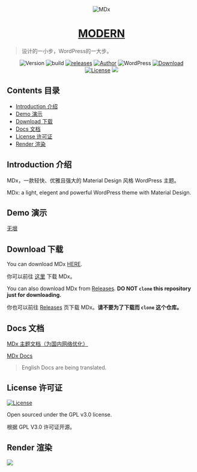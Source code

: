 <p align="center">
<img src="https://img.flyhigher.top/top.jpg" alt="MDx">
</p>

<h1 align="center"><a href="https://mdx.flyhigher.top" target="_blank">MODERN</a></h1>

> 设计的一小步，WordPress的一大步。

<p align="center">
<img alt="Version" src="https://img.shields.io/badge/version-1.8.3-3f51b5.svg?style=flat-square"/>
<img alt="build" src="https://img.shields.io/badge/dynamic/json.svg?label=build&url=https%3A%2F%2Fbuildmdx.flyhigher.top%2Fbuild.json&query=%24.sta&colorB=44cc11&style=flat-square"/>
<a href="https://github.com/yrccondor/mdx/releases"><img alt="releases" src="https://img.shields.io/github/release/yrccondor/mdx.svg?style=flat-square"/></a>
<a href="https://flyhigher.top"><img alt="Author" src="https://img.shields.io/badge/author-Axton-red.svg?style=flat-square"/></a>
<img alt="WordPress" src="https://img.shields.io/badge/WordPress-4.4%2B-blue.svg?style=flat-square"/>
<a href="https://mdx.flyhigher.top"><img alt="Download" src="https://img.shields.io/badge/download-1.15M-brightgreen.svg?style=flat-square"/></a>
<a href="https://github.com/yrccondor/mdx/blob/master/LICENSE"><img alt="License" src="https://img.shields.io/badge/license-GPL%20V3.0-orange.svg?style=flat-square"/></a>
<a href="https://app.fossa.io/projects/git%2Bgithub.com%2Fyrccondor%2Fmdx?ref=badge_shield" alt="FOSSA Status"><img src="https://app.fossa.io/api/projects/git%2Bgithub.com%2Fyrccondor%2Fmdx.svg?type=shield"/></a>
</p>


## Contents 目录

- [Introduction 介绍](#introduction-介绍)
- [Demo 演示](#demo-演示)
- [Download 下载](#download-下载)
- [Docs 文档](#docs-文档)
- [License 许可证](#license-许可证)
- [Render 渲染](#render-渲染)


## Introduction 介绍

MDx，一款轻快、优雅且强大的 Material Design 风格 WordPress 主题。

MDx: a light, elegent and powerful WordPress theme with Material Design.


## Demo 演示

[无垠](https://flyhigher.top)


## Download 下载

You can download MDx [HERE](https://mdx.flyhigher.top).

你可以前往 [这里](https://mdx.flyhigher.top) 下载 MDx。

You can also download MDx from [Releases](https://github.com/yrccondor/mdx/releases). **DO NOT `clone` this repository just for downloading.**

你也可以前往 [Releases](https://github.com/yrccondor/mdx/releases) 页下载 MDx。**请不要为了下载而 `clone` 这个仓库。**


## Docs 文档

[MDx 主题文档（为国内网络优化）](https://mdxdoc.flyhigher.top/)

[MDx Docs](https://mdxdocs.flyhigher.top/)

> English Docs are being translated.


## License 许可证

<a href="https://github.com/yrccondor/mdx/blob/master/LICENSE"><img alt="License" src="https://img.shields.io/badge/license-GPL%20V3.0-orange.svg?style=flat-square"/></a>


Open sourced under the GPL v3.0 license.

根据 GPL V3.0 许可证开源。


## Render 渲染

![](https://img.flyhigher.top/wp-content/uploads/2017/11/det.jpg)
